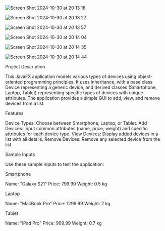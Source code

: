 

![Screen Shot 2024-10-30 at 20 13 18](https://github.com/user-attachments/assets/071114a3-d1d9-4710-a4a3-43495e036944)


![Screen Shot 2024-10-30 at 20 13 27](https://github.com/user-attachments/assets/47b498a8-2c53-431c-a3cf-46c23e99b771)


![Screen Shot 2024-10-30 at 20 13 57](https://github.com/user-attachments/assets/cdbcae6b-f3b0-4475-b546-54bcb971eb58)


![Screen Shot 2024-10-30 at 20 14 04](https://github.com/user-attachments/assets/cb83a8cd-379d-4759-b7cd-dda8153c3045)


![Screen Shot 2024-10-30 at 20 14 35](https://github.com/user-attachments/assets/940bf0fc-a35d-4d38-8e46-20dd17b6f8ae)


![Screen Shot 2024-10-30 at 20 14 44](https://github.com/user-attachments/assets/97464e8a-82f0-4e41-bb63-b4367dcc9c6b)










Project Description

This JavaFX application models various types of devices using object-oriented programming principles. It uses inheritance, with a base class Device representing a generic device, and derived classes (Smartphone, Laptop, Tablet) representing specific types of devices with unique attributes. The application provides a simple GUI to add, view, and remove devices from a list.

Features

Device Types: Choose between Smartphone, Laptop, or Tablet.
Add Devices: Input common attributes (name, price, weight) and specific attributes for each device type.
View Devices: Display added devices in a list with all details.
Remove Devices: Remove any selected device from the list.

Sample Inputs

Use these sample inputs to test the application:

Smartphone

Name: "Galaxy S21"
Price: 799.99
Weight: 0.5 kg

Laptop

Name: "MacBook Pro"
Price: 1299.99
Weight: 2 kg


Tablet

Name: "iPad Pro"
Price: 999.99
Weight: 0.7 kg
